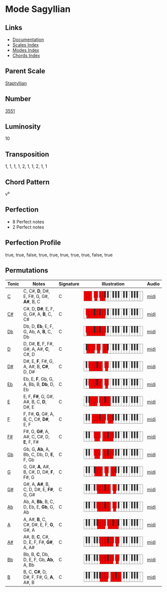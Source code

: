 # Mode Sagyllian

## Links

- [Documentation](README.md)
- [Scales Index](Scales.md)
- [Modes Index](Modes.md)
- [Chords Index](Chords.md)

## Parent Scale

[Staptyllian](ScaleStaptyllian.md)

## Number

[3551](https://ianring.com/musictheory/scales/3551)

## Luminosity

10

## Transposition

1, 1, 1, 1, 2, 1, 1, 2, 1, 1

## Chord Pattern

v⁰

## Perfection

- 8 Perfect notes
- 2 Perfect notes

## Perfection Profile

true, true, false, true, true, true, true, true, false, true

## Permutations

| Tonic | Notes | Signature | Illustration | Audio |
|-------|-------|-----------|--------------|-------|
| [C](ModeCNaturalSagyllian.md) | C, C#, **D**, D#, E, F#, G, G#, **A#**, B, C | C | ![CNaturalSagyllian](ModeCNaturalSagyllian.png) | [midi](https://github.com/edipermadi/music/blob/main/docs/ModeCNaturalSagyllian.mid?raw=true) |
| [C#](ModeCSharpSagyllian.md) | C#, D, **D#**, E, F, G, G#, A, **B**, C, C# | C | ![CSharpSagyllian](ModeCSharpSagyllian.png) | [midi](https://github.com/edipermadi/music/blob/main/docs/ModeCSharpSagyllian.mid?raw=true) |
| [Db](ModeDFlatSagyllian.md) | Db, D, **Eb**, E, F, G, Ab, A, **B**, C, Db | C | ![DFlatSagyllian](ModeDFlatSagyllian.png) | [midi](https://github.com/edipermadi/music/blob/main/docs/ModeDFlatSagyllian.mid?raw=true) |
| [D](ModeDNaturalSagyllian.md) | D, D#, **E**, F, F#, G#, A, A#, **C**, C#, D | C | ![DNaturalSagyllian](ModeDNaturalSagyllian.png) | [midi](https://github.com/edipermadi/music/blob/main/docs/ModeDNaturalSagyllian.mid?raw=true) |
| [D#](ModeDSharpSagyllian.md) | D#, E, **F**, F#, G, A, A#, B, **C#**, D, D# | C | ![DSharpSagyllian](ModeDSharpSagyllian.png) | [midi](https://github.com/edipermadi/music/blob/main/docs/ModeDSharpSagyllian.mid?raw=true) |
| [Eb](ModeEFlatSagyllian.md) | Eb, E, **F**, Gb, G, A, Bb, B, **Db**, D, Eb | C | ![EFlatSagyllian](ModeEFlatSagyllian.png) | [midi](https://github.com/edipermadi/music/blob/main/docs/ModeEFlatSagyllian.mid?raw=true) |
| [E](ModeENaturalSagyllian.md) | E, F, **F#**, G, G#, A#, B, C, **D**, D#, E | C | ![ENaturalSagyllian](ModeENaturalSagyllian.png) | [midi](https://github.com/edipermadi/music/blob/main/docs/ModeENaturalSagyllian.mid?raw=true) |
| [F](ModeFNaturalSagyllian.md) | F, F#, **G**, G#, A, B, C, C#, **D#**, E, F | C | ![FNaturalSagyllian](ModeFNaturalSagyllian.png) | [midi](https://github.com/edipermadi/music/blob/main/docs/ModeFNaturalSagyllian.mid?raw=true) |
| [F#](ModeFSharpSagyllian.md) | F#, G, **G#**, A, A#, C, C#, D, **E**, F, F# | C | ![FSharpSagyllian](ModeFSharpSagyllian.png) | [midi](https://github.com/edipermadi/music/blob/main/docs/ModeFSharpSagyllian.mid?raw=true) |
| [Gb](ModeGFlatSagyllian.md) | Gb, G, **Ab**, A, Bb, C, Db, D, **E**, F, Gb | C | ![GFlatSagyllian](ModeGFlatSagyllian.png) | [midi](https://github.com/edipermadi/music/blob/main/docs/ModeGFlatSagyllian.mid?raw=true) |
| [G](ModeGNaturalSagyllian.md) | G, G#, **A**, A#, B, C#, D, D#, **F**, F#, G | C | ![GNaturalSagyllian](ModeGNaturalSagyllian.png) | [midi](https://github.com/edipermadi/music/blob/main/docs/ModeGNaturalSagyllian.mid?raw=true) |
| [G#](ModeGSharpSagyllian.md) | G#, A, **A#**, B, C, D, D#, E, **F#**, G, G# | C | ![GSharpSagyllian](ModeGSharpSagyllian.png) | [midi](https://github.com/edipermadi/music/blob/main/docs/ModeGSharpSagyllian.mid?raw=true) |
| [Ab](ModeAFlatSagyllian.md) | Ab, A, **Bb**, B, C, D, Eb, E, **Gb**, G, Ab | C | ![AFlatSagyllian](ModeAFlatSagyllian.png) | [midi](https://github.com/edipermadi/music/blob/main/docs/ModeAFlatSagyllian.mid?raw=true) |
| [A](ModeANaturalSagyllian.md) | A, A#, **B**, C, C#, D#, E, F, **G**, G#, A | C | ![ANaturalSagyllian](ModeANaturalSagyllian.png) | [midi](https://github.com/edipermadi/music/blob/main/docs/ModeANaturalSagyllian.mid?raw=true) |
| [A#](ModeASharpSagyllian.md) | A#, B, **C**, C#, D, E, F, F#, **G#**, A, A# | C | ![ASharpSagyllian](ModeASharpSagyllian.png) | [midi](https://github.com/edipermadi/music/blob/main/docs/ModeASharpSagyllian.mid?raw=true) |
| [Bb](ModeBFlatSagyllian.md) | Bb, B, **C**, Db, D, E, F, Gb, **Ab**, A, Bb | C | ![BFlatSagyllian](ModeBFlatSagyllian.png) | [midi](https://github.com/edipermadi/music/blob/main/docs/ModeBFlatSagyllian.mid?raw=true) |
| [B](ModeBNaturalSagyllian.md) | B, C, **C#**, D, D#, F, F#, G, **A**, A#, B | C | ![BNaturalSagyllian](ModeBNaturalSagyllian.png) | [midi](https://github.com/edipermadi/music/blob/main/docs/ModeBNaturalSagyllian.mid?raw=true) |
